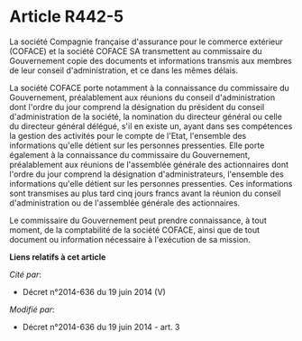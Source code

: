 # Article R442-5

La société Compagnie française d'assurance pour le commerce extérieur (COFACE) et la société COFACE SA transmettent au
commissaire du Gouvernement copie des documents et informations transmis aux membres de leur conseil d'administration, et ce
dans les mêmes délais. 

La société COFACE porte notamment à la connaissance du commissaire du Gouvernement, préalablement aux réunions du conseil
d'administration dont l'ordre du jour comprend la désignation du président du conseil d'administration de la société, la
nomination du directeur général ou celle du directeur général délégué, s'il en existe un, ayant dans ses compétences la
gestion des activités pour le compte de l'Etat, l'ensemble des informations qu'elle détient sur les personnes pressenties.
Elle porte également à la connaissance du commissaire du Gouvernement, préalablement aux réunions de l'assemblée générale des
actionnaires dont l'ordre du jour comprend la désignation d'administrateurs, l'ensemble des informations qu'elle détient sur
les personnes pressenties. Ces informations sont transmises au plus tard cinq jours francs avant la réunion du conseil
d'administration ou de l'assemblée générale des actionnaires. 

Le commissaire du Gouvernement peut prendre connaissance, à tout moment, de la comptabilité de la société COFACE, ainsi que
de tout document ou information nécessaire à l'exécution de sa mission.

**Liens relatifs à cet article**

_Cité par_:

  - Décret n°2014-636 du 19 juin 2014 (V)

_Modifié par_:

  - Décret n°2014-636 du 19 juin 2014 - art. 3
